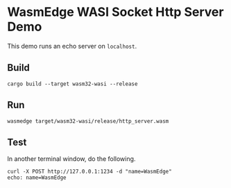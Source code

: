 # WasmEdge WASI Socket Http Server Demo

This demo runs an echo server on `localhost`.

## Build

```shell
cargo build --target wasm32-wasi --release
```

## Run

```shell
wasmedge target/wasm32-wasi/release/http_server.wasm
```

## Test

In another terminal window, do the following.

```shell
curl -X POST http://127.0.0.1:1234 -d "name=WasmEdge"
echo: name=WasmEdge
```
